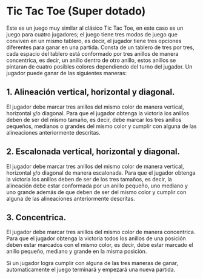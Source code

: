 # Tic Tac Toe (Super dotado)
Este es un juego muy similar al clásico Tic Tac Toe, en este caso es un juego para cuatro jugadores; el juego tiene tres modos de juego que conviven en un mismo tablero, es decir, el jugador tiene tres opciones diferentes para ganar en una partida.
Consta de un tablero de tres por tres, cada espacio del tablero está conformado por tres anillos de manera concentrica, es decir, un anillo dentro de otro anillo, estos anillos se pintaran de cuatro 
posibles colores dependiendo del turno del jugador. Un jugador puede ganar de las siguientes maneras:

## 1. Alineación vertical, horizontal y diagonal.
El jugador debe marcar tres anillos del mismo color de manera vertical, horizontal y/o diagonal. Para que el jugador obtenga la victoria los anillos deben de ser del mismo tamaño, es decir, debe marcar 
los tres anillos pequeños, medianos o grandes del mismo color y cumplir con alguna de las alineaciones anteriormente descritas.

## 2. Escalonada vertical, horizontal y diagonal.
El jugador debe marcar tres anillos del mismo color de manera vertical, horizontal y/o diagonal de manera escalonada. Para que el jugador obtenga la victoria los anillos deben de ser de los tres tamaños,
es decir, la alineación debe estar conformada por un anillo pequeño, uno mediano y uno grande además de que deben de ser del mismo color y cumplir con alguna de las alineaciones anteriormente descritas.

## 3. Concentrica.
El jugador debe marcar tres anillos del mismo color de manera concentrica. Para que el jugador obtenga la victoria todos los anillos de una posición deben estar marcados con el mismo color, es decir,
debe estar marcado el anillo pequeño, mediano y grande en la misma posición.

Si un jugador logra cumplir con alguna de las tres maneras de ganar, automaticamente el juego terminará y empezará una nueva partida.